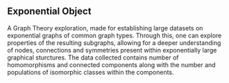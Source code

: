 ## Exponential Object 

A Graph Theory exploration, made for establishing large datasets on exponential graphs of common graph types. Through this, one can explore properties of the resulting subgraphs, allowing for a deeper understanding of nodes, connections and symmetries present within exponentially large graphical sturctures. The data collected contains number of homomorphisms and connected components along with the number and populations of isomorphic classes within the components.
